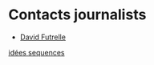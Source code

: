 # Contacts journalists

- [David Futrelle](Contacts%20journalists%2052f6952e21be43f88892d9097fd22caa/David%20Futrelle%20a129a82f93394c8faf6e057be5228d76.md)

[idées sequences](ide%CC%81es%20sequences%20445546909a3b464fbed6242dced4b9a8.md)